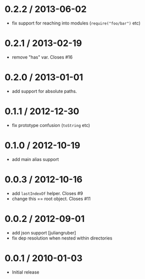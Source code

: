 
0.2.2 / 2013-06-02
==================

 * fix support for reaching into modules (`require("foo/bar")` etc)

0.2.1 / 2013-02-19
==================

  * remove "has" var. Closes #16

0.2.0 / 2013-01-01
==================

  * add support for absolute paths.

0.1.1 / 2012-12-30
==================

  * fix prototype confusion (`toString` etc)

0.1.0 / 2012-10-19
==================

  * add main alias support

0.0.3 / 2012-10-16
==================

  * add `lastIndexOf` helper. Closes #9
  * change this == root object. Closes #11

0.0.2 / 2012-09-01
==================

  * add json support [juliangruber]
  * fix dep resolution when nested within directories

0.0.1 / 2010-01-03
==================

  * Initial release
